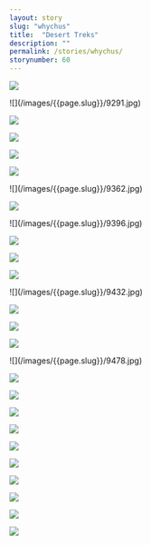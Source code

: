 ```yaml
---
layout: story
slug: "whychus"
title:  "Desert Treks"
description: ""
permalink: /stories/whychus/
storynumber: 60
---
```

![](/images/{{page.slug}}/9284.jpg)

<div class="double"></div>
![](/images/{{page.slug}}/9291.jpg)

![](/images/{{page.slug}}/9302.jpg)

![](/images/{{page.slug}}/9308.jpg)

<!-- ![](/images/{{page.slug}}/9331.jpg) -->

![](/images/{{page.slug}}/9339.jpg)

![](/images/{{page.slug}}/9349.jpg)

<!-- ![](/images/{{page.slug}}/9355.jpg) -->

<div class="double"></div>
![](/images/{{page.slug}}/9362.jpg)

![](/images/{{page.slug}}/9387.jpg)

<div class="double"></div>
![](/images/{{page.slug}}/9396.jpg)

![](/images/{{page.slug}}/9415.jpg)

![](/images/{{page.slug}}/9417.jpg)

![](/images/{{page.slug}}/9430.jpg)

<div class="double"></div>
![](/images/{{page.slug}}/9432.jpg)

<!-- ![](/images/{{page.slug}}/9435.jpg) -->

![](/images/{{page.slug}}/9442.jpg)

![](/images/{{page.slug}}/9460.jpg)

![](/images/{{page.slug}}/9474.jpg)

<div class="double"></div>
![](/images/{{page.slug}}/9478.jpg)

![](/images/{{page.slug}}/9488.jpg)

![](/images/{{page.slug}}/9490.jpg)

![](/images/{{page.slug}}/9497.jpg)

![](/images/{{page.slug}}/9508.jpg)

![](/images/{{page.slug}}/9520.jpg)

![](/images/{{page.slug}}/9539.jpg)

![](/images/{{page.slug}}/9543.jpg)

![](/images/{{page.slug}}/9574.jpg)

<!-- ![](/images/{{page.slug}}/9567.jpg) -->

![](/images/{{page.slug}}/9570.jpg)

![](/images/{{page.slug}}/9582.jpg)

<!-- ![](/images/{{page.slug}}/9583.jpg) -->

